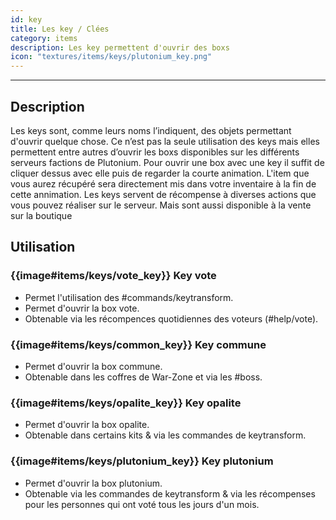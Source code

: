 ```yaml
---
id: key
title: Les key / Clées
category: items
description: Les key permettent d'ouvrir des boxs
icon: "textures/items/keys/plutonium_key.png"
---
```

___
## Description

Les keys sont, comme leurs noms l’indiquent, des objets permettant d'ouvrir quelque chose. 
Ce n’est pas la seule utilisation des keys mais elles permettent entre autres d’ouvrir les boxs disponibles sur les différents serveurs factions de Plutonium. 
Pour ouvrir une box avec une key il suffit de cliquer dessus avec elle puis de regarder la courte animation. L'item que vous aurez récupéré sera directement mis dans votre inventaire à la fin de cette annimation. 
Les keys servent de récompense à diverses actions que vous pouvez réaliser sur le serveur. Mais sont aussi disponible à la vente sur la boutique

## Utilisation 

### {{image#items/keys/vote_key}} Key vote

- Permet l'utilisation des #commands/keytransform.
- Permet d'ouvrir la box vote. 
- Obtenable via les récompences quotidiennes des voteurs (#help/vote).    

### {{image#items/keys/common_key}} Key commune

- Permet d'ouvrir la box commune.
- Obtenable dans les coffres de War-Zone et via les #boss. 

### {{image#items/keys/opalite_key}} Key opalite

- Permet d'ouvrir la box opalite.
- Obtenable dans certains kits & via les commandes de keytransform.  

### {{image#items/keys/plutonium_key}} Key plutonium

- Permet d'ouvrir la box plutonium.
- Obtenable via les commandes de keytransform & via les récompenses pour les personnes qui ont voté tous les jours d'un mois.
